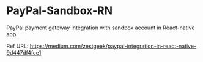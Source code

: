 # PayPal-Sandbox-RN
PayPal payment gateway integration with sandbox account in React-native app.

Ref URL: https://medium.com/zestgeek/paypal-integration-in-react-native-9d447df4fce1
